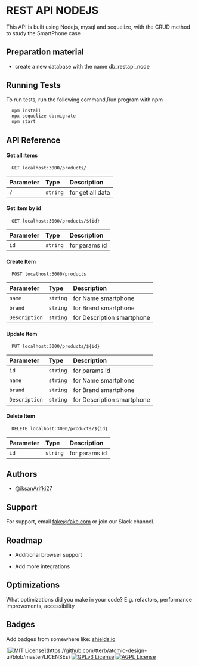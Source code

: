 
# REST API NODEJS

This API is built using Nodejs, mysql and sequelize, with the CRUD method to study the SmartPhone case

## Preparation material

- create a new database with the name db_restapi_node



## Running Tests

To run tests, run the following command,Run program with npm

```bash
  npm install
  npx sequelize db:migrate
  npm start
```


## API Reference

#### Get all items

```http
  GET localhost:3000/products/
```

| Parameter | Type     | Description                |
| :-------- | :------- | :------------------------- |
| `/` | `string` |  for get all data |

#### Get item by id

```http
  GET localhost:3000/products/${id}
```

| Parameter | Type     | Description                       |
| :-------- | :------- | :-------------------------------- |
| `id`      | `string` | for params id |

#### Create Item

```http
  POST localhost:3000/products
```

| Parameter | Type     | Description                       |
| :-------- | :------- | :-------------------------------- |
| `name`      | `string` | for Name smartphone |
| `brand`      | `string` | for Brand smartphone |
| `Description`      | `string` | for Description smartphone |

#### Update Item

```http
  PUT localhost:3000/products/${id}
```

| Parameter | Type     | Description                       |
| :-------- | :------- | :-------------------------------- |
| `id`      | `string` | for params id |
| `name`      | `string` | for Name smartphone |
| `brand`      | `string` | for Brand smartphone |
| `Description`      | `string` | for Description smartphone |

#### Delete Item

```http
  DELETE localhost:3000/products/${id}
```

| Parameter | Type     | Description                       |
| :-------- | :------- | :-------------------------------- |
| `id`      | `string` | for params id |



## Authors

- [@iksanArifki27](https://github.com/IksanArifki27)


## Support

For support, email fake@fake.com or join our Slack channel.


## Roadmap

- Additional browser support

- Add more integrations


## Optimizations

What optimizations did you make in your code? E.g. refactors, performance improvements, accessibility


## Badges

Add badges from somewhere like: [shields.io](https://shields.io/)

[![MIT License](https://img.shields.io/apm/l/atomic-design-ui.svg?)](https://github.com/tterb/atomic-design-ui/blob/master/LICENSEs)
[![GPLv3 License](https://img.shields.io/badge/License-GPL%20v3-yellow.svg)](https://opensource.org/licenses/)
[![AGPL License](https://img.shields.io/badge/license-AGPL-blue.svg)](http://www.gnu.org/licenses/agpl-3.0)

